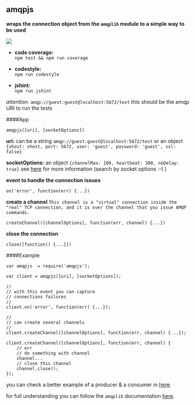 ## amqpjs

**wraps the connection object from the `amqplib` module to a simple way to be used**

<a href="https://nodei.co/npm/amqpjs/"><img src="https://nodei.co/npm/amqpjs.png?downloads=true"></a>


* **code coverage:** 	
`npm test && npm run coverage`

* **codestyle:** 	
`npm run codestyle`

* **jshint:** 	
`npm run jshint`

*attention:* `amqp://guest:guest@localhost:5672/test` this should be the amqp URI to run the tests

####App

	amqpjs([uri], [socketOptions])
	
**uri:** can be a string `amqp://guest:guest@localhost:5672/test` or an object 
`{vhost: vhost, port: 5672, user: 'guest', password: 'guest', ssl: false}`

**socketOptions:** an object `{channelMax: 100, heartbeat: 300, noDelay: true}`
see [here](http://www.squaremobius.net/amqp.node/doc/channel_api.html) for more information (search by socket options :-) )

**event to handle the connection issues**

	on('error', function(err) {...})
	
**create a channel** `This channel is a "virtual" connection inside the "real" TCP connection, and it is over the channel that you issue AMQP commands.`

	createChannel([channelOptions], function(err, channel) {...})
	
**close the connection** 
	
	close([function() {...}])


####Example

	var amqpjs  = require('amqpjs');
	
	var client = amqpjs([uri], [socketOptions]);
	
	//
	// with this event you can capture
	// connections failures
	//
	client.on('error', function(err) {...});
	
	//
	// can create several channels
	//
	client.createChannel([channelOptions], function(err, channel) {...});
	
	client.createChannel([channelOptions], function(err, channel) {
		// err
		// do something with channel
		channel...
		// close this channel
		channel.close();
	});
	

you can check a better example of a producer & a consumer in [here](https://github.com/joaquimserafim/amqpjs/blob/master/test/queue.js).


for full understanding you can follow the `amqplib` documentation [here](http://www.squaremobius.net/amqp.node/doc/channel_api.html).